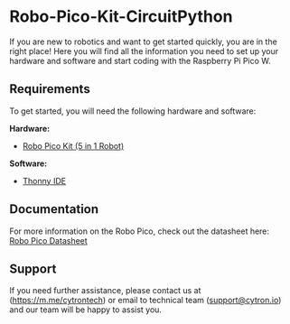 # Robo-Pico-Kit-CircuitPython

If you are new to robotics and want to get started quickly, you are in the right place! Here you will find all the information you need to set up your hardware and software and start coding with the Raspberry Pi Pico W. 

## Requirements  
To get started, you will need the following hardware and software:  

**Hardware:**  
* [Robo Pico Kit (5 in 1 Robot)](https://my.cytron.io/p-robo-pico-kit-5-in-1-robot)   

**Software:**  
* [Thonny IDE](https://thonny.org/)  

## Documentation  
For more information on the Robo Pico, check out the datasheet here:  
[Robo Pico Datasheet](https://docs.google.com/document/d/1X67yKga7m5pugBcogww6pyR2YHXwRJL79_nNDLTYcKU/edit?usp=sharing)  

## Support  
If you need further assistance, please contact us at (https://m.me/cytrontech) or email to technical team (support@cytron.io) and our team will be happy to assist you.
